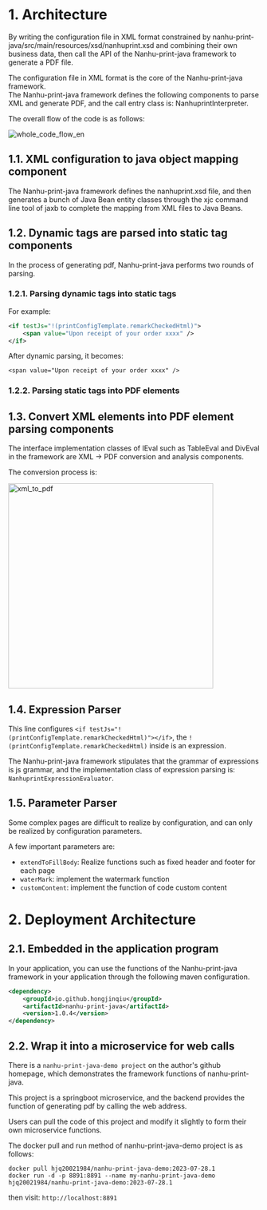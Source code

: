 # 1. Architecture
By writing the configuration file in XML format constrained by nanhu-print-java/src/main/resources/xsd/nanhuprint.xsd and combining their own business data,
then call the API of the Nanhu-print-java framework to generate a PDF file.

The configuration file in XML format is the core of the Nanhu-print-java framework.<br>
The Nanhu-print-java framework defines the following components to parse XML and generate PDF, and the call entry class is: NanhuprintInterpreter.<br>

The overall flow of the code is as follows:

![whole_code_flow_en](https://github.com/hongjinqiu/nanhu-print-java/assets/1661806/7a50f5f5-bc06-4af3-9877-9ff2082aded3)

 
## 1.1. XML configuration to java object mapping component
The Nanhu-print-java framework defines the nanhuprint.xsd file, and then generates a bunch of Java Bean entity classes through the xjc command line tool of jaxb to complete the mapping from XML files to Java Beans.

## 1.2. Dynamic tags are parsed into static tag components

In the process of generating pdf, Nanhu-print-java performs two rounds of parsing.

### 1.2.1. Parsing dynamic tags into static tags

For example:
```xml
<if testJs="!(printConfigTemplate.remarkCheckedHtml)">
    <span value="Upon receipt of your order xxxx" />
</if>
```

After dynamic parsing, it becomes:

`<span value="Upon receipt of your order xxxx" />`

### 1.2.2. Parsing static tags into PDF elements

## 1.3. Convert XML elements into PDF element parsing components
The interface implementation classes of IEval such as TableEval and DivEval in the framework are XML -> PDF conversion and analysis components.

The conversion process is:

<img width="411" alt="xml_to_pdf" src="https://github.com/hongjinqiu/nanhu-print-java/assets/1661806/11fc0bd0-f898-4ef4-81ae-4768b20ed92d">

## 1.4. Expression Parser
This line configures `<if testJs="!(printConfigTemplate.remarkCheckedHtml)"></if>`, the `!(printConfigTemplate.remarkCheckedHtml)` inside is an expression.

The Nanhu-print-java framework stipulates that the grammar of expressions is js grammar, and the implementation class of expression parsing is: `NanhuprintExpressionEvaluator`.

## 1.5. Parameter Parser

Some complex pages are difficult to realize by configuration, and can only be realized by configuration parameters.

A few important parameters are:

- `extendToFillBody`: Realize functions such as fixed header and footer for each page
- `waterMark`: implement the watermark function
- `customContent`: implement the function of code custom content

# 2. Deployment Architecture

## 2.1. Embedded in the application program

In your application, you can use the functions of the Nanhu-print-java framework in your application through the following maven configuration.

```xml
<dependency>
    <groupId>io.github.hongjinqiu</groupId>
    <artifactId>nanhu-print-java</artifactId>
    <version>1.0.4</version>
</dependency>
```

## 2.2. Wrap it into a microservice for web calls
There is a `nanhu-print-java-demo project` on the author's github homepage, which demonstrates the framework functions of nanhu-print-java.

This project is a springboot microservice, and the backend provides the function of generating pdf by calling the web address.

Users can pull the code of this project and modify it slightly to form their own microservice functions.

The docker pull and run method of nanhu-print-java-demo project is as follows:

```
docker pull hjq20021984/nanhu-print-java-demo:2023-07-28.1
docker run -d -p 8891:8891 --name my-nanhu-print-java-demo hjq20021984/nanhu-print-java-demo:2023-07-28.1
```

then visit: `http://localhost:8891`
